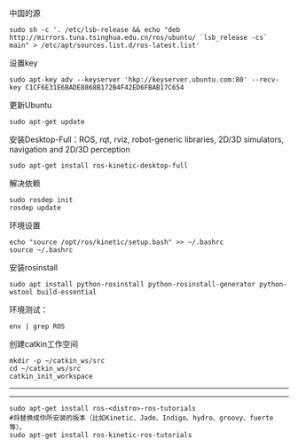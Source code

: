 
中国的源
```
sudo sh -c '. /etc/lsb-release && echo "deb http://mirrors.tuna.tsinghua.edu.cn/ros/ubuntu/ `lsb_release -cs` main" > /etc/apt/sources.list.d/ros-latest.list'
```

设置key
```
sudo apt-key adv --keyserver 'hkp://keyserver.ubuntu.com:80' --recv-key C1CF6E31E6BADE8868B172B4F42ED6FBAB17C654
```

更新Ubuntu
```
sudo apt-get update
```

安装Desktop-Full：ROS, rqt, rviz, robot-generic libraries, 2D/3D simulators, navigation and 2D/3D perception
```
sudo apt-get install ros-kinetic-desktop-full
```

解决依赖
```
sudo rosdep init
rosdep update
```

环境设置
```
echo "source /opt/ros/kinetic/setup.bash" >> ~/.bashrc
source ~/.bashrc

```

安装rosinstall
```
sudo apt install python-rosinstall python-rosinstall-generator python-wstool build-essential
```

环境测试：
```
env | grep ROS
```

创建catkin工作空间
```
mkdir -p ~/catkin_ws/src
cd ~/catkin_ws/src
catkin_init_workspace
```

---





---

```
sudo apt-get install ros-<distro>-ros-tutorials
#将替换成你所安装的版本（比如Kinetic、Jade、Indigo、hydro、groovy、fuerte等）。
sudo apt-get install ros-kinetic-ros-tutorials
```